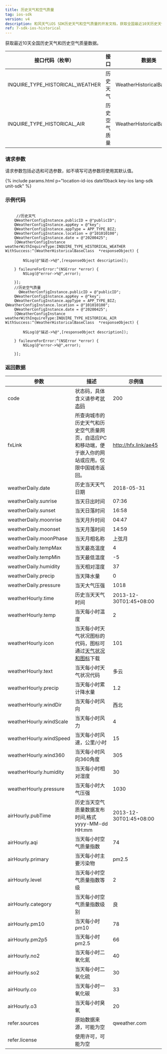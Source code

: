 ```yaml
---
title: 历史天气和空气质量
tag: ios-sdk
version: v4
description: 和风天气iOS SDK历史天气和空气质量的开发文档，获取全国最近10天历史天气和历史空气质量
ref: 7-sdk-ios-historical
---
```


获取最近10天全国历史天气和历史空气质量数据。

| 接口代码（枚举）| 接口                         | 数据类                     |
| ------------ | ------------------------------- | -------------------------- |
| INQUIRE_TYPE_HISTORICAL_WEATHER| 历史天气      | WeatherHistoricalBaseClass |
| INQUIRE_TYPE_HISTORICAL_AIR| 历史空气质量      | WeatherHistoricalBaseClass |

### 请求参数

请求参数包括必选和可选参数，如不填写可选参数将使用其默认值。

{% include params.html p="location-id-ios date10back key-ios lang-sdk unit-sdk" %}

### 示例代码

```objc

     //历史天气
    QWeatherConfigInstance.publicID = @"publicID";
    QWeatherConfigInstance.appKey = @"key";
    QWeatherConfigInstance.appType = APP_TYPE_BIZ;    
    QWeatherConfigInstance.location = @"101010100";
    QWeatherConfigInstance.date = @"20200425";
    [QWeatherConfigInstance weatherWithInquireType:INQUIRE_TYPE_HISTORICAL_WEATHER WithSuccess:^(WeatherHistoricalBaseClass  *responseObject) {
        
        NSLog(@"描述->%@",[responseObject description]);
        
    } faileureForError:^(NSError *error) {
        NSLog(@"error->%@",error);
        
    }];
    //历史空气质量
      QWeatherConfigInstance.publicID = @"publicID";
    QWeatherConfigInstance.appKey = @"key";
    QWeatherConfigInstance.appType = APP_TYPE_BIZ;    QWeatherConfigInstance.location = @"101010100";
    QWeatherConfigInstance.date = @"20200425";
    [QWeatherConfigInstance weatherWithInquireType:INQUIRE_TYPE_HISTORICAL_AIR WithSuccess:^(WeatherHistoricalBaseClass  *responseObject) {
        
        NSLog(@"描述->%@",[responseObject description]);
        
    } faileureForError:^(NSError *error) {
        NSLog(@"error->%@",error);
        
    }];
```
### 返回数据

| 参数                    | 描述                                                                                                 | 示例值                 |
| ----------------------- | ---------------------------------------------------------------------------------------------------- | ---------------------- |
| code                    | 状态码，具体含义请参考[状态码](/docs/start/status-code/)                                              | 200                    |
| fxLink                  | 所查询城市的历史天气和历史空气质量网页，自适应PC和移动端，便于嵌入你的网站或应用。仅限中国城市返回。 | http://hfx.link/ae45   |
| weatherDaily.date       | 历史当天天气日期                                                                                     | 2018-05-31             |
| weatherDaily.sunrise    | 当天日出时间                                                                                         | 07:36                  |
| weatherDaily.sunset     | 当天日落时间                                                                                         | 16:58                  |
| weatherDaily.moonrise   | 当天月升时间                                                                                         | 04:47                  |
| weatherDaily.moonset    | 当天月落时间                                                                                         | 14:59                  |
| weatherDaily.moonPhase  | 当天月相名称                                                                                         | 上弦月                 |
| weatherDaily.tempMax    | 当天最高温度                                                                                         | 4                      |
| weatherDaily.tempMin    | 当天最低温度                                                                                         | -5                     |
| weatherDaily.humidity   | 当天相对湿度                                                                                         | 37                     |
| weatherDaily.precip     | 当天降水量                                                                                           | 0                      |
| weatherDaily.pressure   | 当天大气压强                                                                                         | 1018                   |
| weatherHourly.time      | 历史当天天气时间                                                                                     | 2013-12-30T01:45+08:00 |
| weatherHourly.temp      | 当天每小时温度                                                                                       | 2                      |
| weatherHourly.icon      | 当天每小时天气状况图标的代码，图标可通过[天气状况和图标](/docs/start/icons/)下载                      | 101                    |
| weatherHourly.text      | 当天每小时天气状况代码                                                                               | 多云                   |
| weatherHourly.precip    | 当天每小时累计降水量                                                                                 | 1.2                    |
| weatherHourly.windDir   | 当天每小时风向                                                                                       | 西北                   |
| weatherHourly.windScale | 当天每小时风力                                                                                       | 4                      |
| weatherHourly.windSpeed | 当天每小时风速，公里/小时                                                                            | 15                     |
| weatherHourly.wind360   | 当天每小时风向360角度                                                                                | 305                    |
| weatherHourly.humidity  | 当天每小时相对湿度                                                                                   | 30                     |
| weatherHourly.pressure  | 当天每小时大气压强                                                                                   | 1030                   |
| airHourly.pubTime       | 历史当天空气质量数据发布时间,格式yyyy-MM-dd HH:mm                                                    | 2013-12-30T01:45+08:00 |
| airHourly.aqi           | 当天每小时空气质量指数                                                                               | 74                     |
| airHourly.primary       | 当天每小时主要污染物                                                                                 | pm2.5                  |
| airHourly.level         | 当天每小时空气质量指数等级                                                                           | 2                      |
| airHourly.category      | 当天每小时空气质量指数级别                                                                           | 良                     |
| airHourly.pm10          | 当天每小时pm10                                                                                       | 78                     |
| airHourly.pm2p5         | 当天每小时pm2.5                                                                                      | 66                     |
| airHourly.no2           | 当天每小时二氧化氮                                                                                   | 40                     |
| airHourly.so2           | 当天每小时二氧化硫                                                                                   | 30                     |
| airHourly.co            | 当天每小时一氧化碳                                                                                   | 33                     |
| airHourly.o3            | 当天每小时臭氧                                                                                       | 20                     |
| refer.sources           | 原始数据来源，可能为空                                                                               | qweather.com           |
| refer.license           | 使用许可，可能为空                                                                                   |                        |
